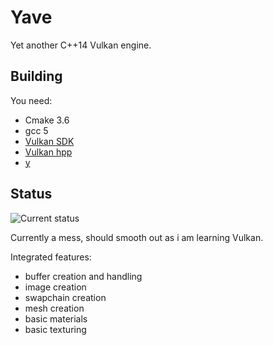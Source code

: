 # Yave
Yet another C++14 Vulkan engine.

## Building
You need:
 * Cmake 3.6
 * gcc 5
 * [Vulkan SDK](https://lunarg.com/vulkan-sdk/)
 * [Vulkan hpp](https://github.com/KhronosGroup/Vulkan-Hpp)
 * [y](https://github.com/gan74/y)

## Status

![Current status](http://puu.sh/r7QYj/99c73d78cf.jpg)

Currently a mess, should smooth out as i am learning Vulkan.

Integrated features:
 * buffer creation and handling
 * image creation
 * swapchain creation
 * mesh creation
 * basic materials
 * basic texturing

